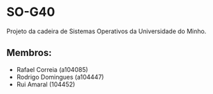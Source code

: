 # SO-G40
Projeto da cadeira de Sistemas Operativos da Universidade do Minho.

## Membros:
* Rafael Correia (a104085)
* Rodrigo Domingues (a104447)
* Rui Amaral (104452)
